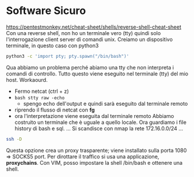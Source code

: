 # Software Sicuro
https://pentestmonkey.net/cheat-sheet/shells/reverse-shell-cheat-sheet
Con una reverse shell, non ho un terminale vero (tty) quindi solo l'interrogazione client server di comandi unix.
Creiamo un dispositivo terminale, in questo caso con python3
```` bash
python3 -c 'import pty; pty.spawn("/bin/bash")'
````
Qua abbiamo un problema perché abiamo una tty che non interpreta i comandi di controllo.
Tutto questo viene eseguito nel terminale (tty) del mio host.
Workaourd.
- Fermo netcat (ctrl + z)
- ```` bash stty raw -echo ````
	- spengo echo dell'output e quindi sarà eseguito dal terminale remoto
- riprendo il flusso di netcat con **fg**
- ora l'interpretazione viene eseguita dal terminale remoto
Abbiamo costruito un terminale che è uguale a quello locale.
Ora guardiamo i file history di bash e sql.
...
Si scandisce con nmap la rete 172.16.0.0/24
...
```` bash
ssh -D
````
Questa opzione crea un proxy trasparente; viene installato sulla porta 1080 => SOCKS5 port.
Per dirottare il traffico si usa una applicazione, **proxychains**.
Con VIM, posso impostare la shell /bin/bash e ottenere una shell.